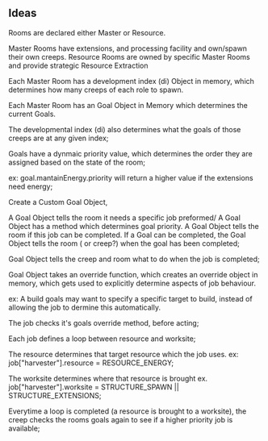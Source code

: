## Ideas

Rooms are declared either Master or Resource.

Master Rooms have extensions, and processing facility and own/spawn their own creeps.
Resource Rooms are owned by specific Master Rooms and provide strategic Resource Extraction

Each Master Room has a development index (di) Object in memory, which determines how many creeps of each role to spawn.

Each Master Room has an Goal Object in Memory which determines the current Goals. 

The developmental index (di) also determines what the goals of those creeps are at any given index;

Goals have a dynmaic priority value, which determines the order they are assigned based on the state of the room;

ex: goal.mantainEnergy.priority will return a higher value if the extensions need energy;

Create a Custom Goal Object,

A Goal Object tells the room it needs a specific job preformed/
A Goal Object has a method which determines goal priority.
A Goal Object tells the room if this job can be completed.
If a Goal can be completed, the Goal Object tells the room ( or creep?) when the goal has been completed;

Goal Object tells the creep and room what to do when the job is completed;

Goal Object takes an override function, which creates an override object in memory, which gets used to explicitly determine aspects of job behaviour.

ex: A build goals may want to specify a specific target to build, instead of allowing the job to dermine this automatically.

The job checks it's goals override method, before acting;

Each job defines a loop between resource and worksite;

The resource determines that target resource which the job uses.
ex: job["harvester"].resource = RESOURCE_ENERGY;

The worksite determines where that resource is brought
ex. job["harvester"].worksite = STRUCTURE_SPAWN || STRUCTURE_EXTENSIONS;

Everytime a loop is completed (a resource is brought to a worksite), the creep checks the rooms goals again to see if a higher priority job is available;